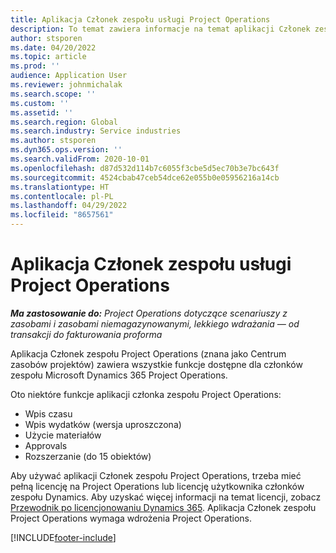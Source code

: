 ```yaml
---
title: Aplikacja Członek zespołu usługi Project Operations
description: To temat zawiera informacje na temat aplikacji Członek zespołu Project Operations w Microsoft Dynamics 365 Project Operations.
author: stsporen
ms.date: 04/20/2022
ms.topic: article
ms.prod: ''
audience: Application User
ms.reviewer: johnmichalak
ms.search.scope: ''
ms.custom: ''
ms.assetid: ''
ms.search.region: Global
ms.search.industry: Service industries
ms.author: stsporen
ms.dyn365.ops.version: ''
ms.search.validFrom: 2020-10-01
ms.openlocfilehash: d87d532d114b7c6055f3cbe5d5ec70b3e7bc643f
ms.sourcegitcommit: 4524cbab47ceb54dce62e055b0e05956216a14cb
ms.translationtype: HT
ms.contentlocale: pl-PL
ms.lasthandoff: 04/29/2022
ms.locfileid: "8657561"
---
```

# <a name="project-operations-team-member-app"></a>Aplikacja Członek zespołu usługi Project Operations

_**Ma zastosowanie do:** Project Operations dotyczące scenariuszy z zasobami i zasobami niemagazynowanymi, lekkiego wdrażania — od transakcji do fakturowania proforma_

Aplikacja Członek zespołu Project Operations (znana jako Centrum zasobów projektów) zawiera wszystkie funkcje dostępne dla członków zespołu Microsoft Dynamics 365 Project Operations.

Oto niektóre funkcje aplikacji członka zespołu Project Operations:

- Wpis czasu
- Wpis wydatków (wersja uproszczona)
- Użycie materiałów
- Approvals
- Rozszerzanie (do 15 obiektów)

Aby używać aplikacji Członek zespołu Project Operations, trzeba mieć pełną licencję na Project Operations lub licencję użytkownika członków zespołu Dynamics. Aby uzyskać więcej informacji na temat licencji, zobacz [Przewodnik po licencjonowaniu Dynamics 365](https://go.microsoft.com/fwlink/?LinkId=866544&clcid=0x409). Aplikacja Członek zespołu Project Operations wymaga wdrożenia Project Operations.

[!INCLUDE[footer-include](../includes/footer-banner.md)]
